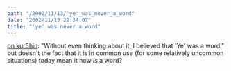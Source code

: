 ```yaml
---
path: "/2002/11/13/'ye'_was_never_a_word" 
date: "2002/11/13 22:34:07" 
title: "'ye' was never a word" 
---
```

<p><a href="http://www.kuro5hin.org/?op=displaystory;sid=2002/11/12/31017/737">on kur5hin</a>: "Without even thinking about it, I believed that 'Ye' was a word." but doesn't the fact that it is in common use (for some relatively uncommon situations) today mean it now <i>is</i> a word?</p>